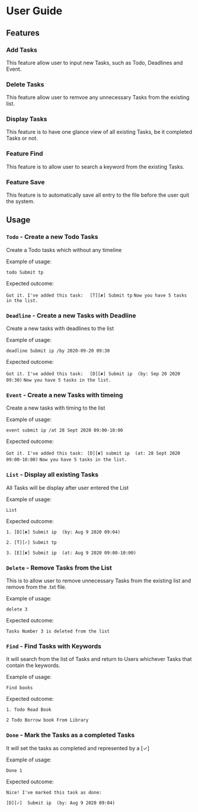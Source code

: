 # User Guide

## Features 

### Add Tasks
This feature allow user to input new Tasks, such as Todo, Deadlines and Event.

### Delete Tasks
This feature allow user to remvoe any unnecessary Tasks from the existing list.

### Display Tasks
This feature is to have one glance view of all existing Tasks, be it completed Tasks or not. 

### Feature Find 
This feature is to allow user to search a keyword from the existing Tasks.

### Feature Save
This feature is to automatically save all entry to the file before the user quit the system.


## Usage

### `Todo` - Create a new Todo Tasks 

Create a Todo tasks which without any timeline

Example of usage: 

`todo Submit tp`

Expected outcome:

`Got it. I've added this task:`
 `	[T][✘] Submit tp`
 `Now you have 5 tasks in the list.`

### `Deadline` - Create a new Tasks with Deadline 

Create a new tasks with deadlines to the list

Example of usage: 

`deadline Submit ip /by 2020-09-20 09:30`

Expected outcome:

`Got it. I've added this task:`
 `	[D][✘] Submit ip  (by: Sep 20 2020 09:30)`
 `Now you have 5 tasks in the list.`
 
 ### `Event` - Create a new Tasks with timeing
 
 Create a new tasks with timing to the list
 
 Example of usage: 
 
 `event submit ip /at 28 Sept 2020 09:00-10:00`
 
 Expected outcome:
 
 `Got it. I've added this task:`
  `	[D][✘] submit ip  (at: 28 Sept 2020 09:00-10:00)`
  `Now you have 5 tasks in the list.`

### `List` - Display all existing Tasks
All Tasks will be display after user entered the List

Example of usage: 

`List`

Expected outcome:

`1. [D][✘] Submit ip  (by: Aug 9 2020 09:04)   `

`2. [T][✓] Submit tp  `

`3. [E][✘] Submit ip  (at: Aug 9 2020 09:00-10:00)`

### `Delete` - Remove Tasks from the List

This is to allow user to remove unnecessary Tasks from the existing list and remove from the .txt file.

Example of usage: 

`delete 3`

Expected outcome:

`Tasks Number 3 is deleted from the list`


### `Find` - Find Tasks with Keywords
It will search from the list of Tasks and return to Users whichever Tasks that contain the keywords.

Example of usage: 

`Find books`

Expected outcome:

`1. Todo Read Book  `

`2 Todo Borrow book From Library`

### `Done` - Mark the Tasks as a completed Tasks
It will set the tasks as completed and represented by a [✓]

Example of usage: 

`Done 1`

Expected outcome:

`Nice! I've marked this task as done:  `

 `[D][✓]  Submit ip  (by: Aug 9 2020 09:04)`
